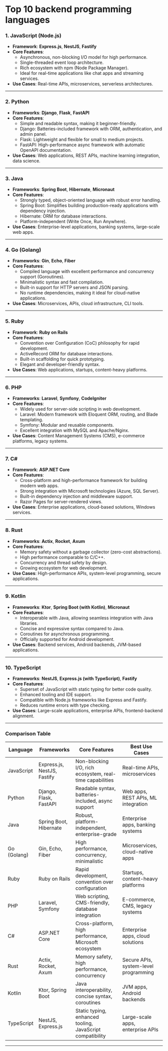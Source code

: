# **Top 10 backend programming languages** 

### **1. JavaScript (Node.js)**
- **Framework**: **Express.js**, **NestJS**, **Fastify**
- **Core Features**:
  - Asynchronous, non-blocking I/O model for high performance.
  - Single-threaded event loop architecture.
  - Rich ecosystem with npm (Node Package Manager).
  - Ideal for real-time applications like chat apps and streaming services.
- **Use Cases**: Real-time APIs, microservices, serverless architectures.

---

### **2. Python**
- **Frameworks**: **Django**, **Flask**, **FastAPI**
- **Core Features**:
  - Simple and readable syntax, making it beginner-friendly.
  - Django: Batteries-included framework with ORM, authentication, and admin panel.
  - Flask: Lightweight and flexible for small to medium projects.
  - FastAPI: High-performance async framework with automatic OpenAPI documentation.
- **Use Cases**: Web applications, REST APIs, machine learning integration, data science.

---

### **3. Java**
- **Frameworks**: **Spring Boot**, **Hibernate**, **Micronaut**
- **Core Features**:
  - Strongly typed, object-oriented language with robust error handling.
  - Spring Boot: Simplifies building production-ready applications with dependency injection.
  - Hibernate: ORM for database interactions.
  - Platform-independent (Write Once, Run Anywhere).
- **Use Cases**: Enterprise-level applications, banking systems, large-scale web apps.

---

### **4. Go (Golang)**
- **Frameworks**: **Gin**, **Echo**, **Fiber**
- **Core Features**:
  - Compiled language with excellent performance and concurrency support (Goroutines).
  - Minimalistic syntax and fast compilation.
  - Built-in support for HTTP servers and JSON parsing.
  - No runtime dependencies, making it ideal for cloud-native applications.
- **Use Cases**: Microservices, APIs, cloud infrastructure, CLI tools.

---

### **5. Ruby**
- **Framework**: **Ruby on Rails**
- **Core Features**:
  - Convention over Configuration (CoC) philosophy for rapid development.
  - ActiveRecord ORM for database interactions.
  - Built-in scaffolding for quick prototyping.
  - Elegant and developer-friendly syntax.
- **Use Cases**: Web applications, startups, content-heavy platforms.

---

### **6. PHP**
- **Frameworks**: **Laravel**, **Symfony**, **CodeIgniter**
- **Core Features**:
  - Widely used for server-side scripting in web development.
  - Laravel: Modern framework with Eloquent ORM, routing, and Blade templating.
  - Symfony: Modular and reusable components.
  - Excellent integration with MySQL and Apache/Nginx.
- **Use Cases**: Content Management Systems (CMS), e-commerce platforms, legacy systems.

---

### **7. C#**
- **Framework**: **ASP.NET Core**
- **Core Features**:
  - Cross-platform and high-performance framework for building modern web apps.
  - Strong integration with Microsoft technologies (Azure, SQL Server).
  - Built-in dependency injection and middleware support.
  - Razor Pages for server-rendered views.
- **Use Cases**: Enterprise applications, cloud-based solutions, Windows services.

---

### **8. Rust**
- **Frameworks**: **Actix**, **Rocket**, **Axum**
- **Core Features**:
  - Memory safety without a garbage collector (zero-cost abstractions).
  - High performance comparable to C/C++.
  - Concurrency and thread safety by design.
  - Growing ecosystem for web development.
- **Use Cases**: High-performance APIs, system-level programming, secure applications.

---

### **9. Kotlin**
- **Frameworks**: **Ktor**, **Spring Boot (with Kotlin)**, **Micronaut**
- **Core Features**:
  - Interoperable with Java, allowing seamless integration with Java libraries.
  - Concise and expressive syntax compared to Java.
  - Coroutines for asynchronous programming.
  - Officially supported for Android development.
- **Use Cases**: Backend services, Android backends, JVM-based applications.

---

### **10. TypeScript**
- **Frameworks**: **NestJS**, **Express.js (with TypeScript)**, **Fastify**
- **Core Features**:
  - Superset of JavaScript with static typing for better code quality.
  - Enhanced tooling and IDE support.
  - Compatible with Node.js frameworks like Express and Fastify.
  - Reduces runtime errors with type checking.
- **Use Cases**: Large-scale applications, enterprise APIs, frontend-backend alignment.

---

### **Comparison Table**

| **Language**   | **Frameworks**              | **Core Features**                                                                 | **Best Use Cases**                          |
|-----------------|-----------------------------|-----------------------------------------------------------------------------------|---------------------------------------------|
| JavaScript      | Express.js, NestJS, Fastify | Non-blocking I/O, rich ecosystem, real-time capabilities                          | Real-time APIs, microservices               |
| Python          | Django, Flask, FastAPI      | Readable syntax, batteries-included, async support                               | Web apps, REST APIs, ML integration         |
| Java            | Spring Boot, Hibernate      | Robust, platform-independent, enterprise-grade                                   | Enterprise apps, banking systems            |
| Go (Golang)     | Gin, Echo, Fiber            | High performance, concurrency, minimalistic                                      | Microservices, cloud-native apps            |
| Ruby            | Ruby on Rails               | Rapid development, convention over configuration                                 | Startups, content-heavy platforms           |
| PHP             | Laravel, Symfony            | Web scripting, CMS-friendly, database integration                                | E-commerce, CMS, legacy systems             |
| C#              | ASP.NET Core                | Cross-platform, high performance, Microsoft ecosystem                            | Enterprise apps, cloud solutions            |
| Rust            | Actix, Rocket, Axum         | Memory safety, high performance, concurrency                                     | Secure APIs, system-level programming       |
| Kotlin          | Ktor, Spring Boot           | Java interoperability, concise syntax, coroutines                                | JVM apps, Android backends                  |
| TypeScript      | NestJS, Express.js          | Static typing, enhanced tooling, JavaScript compatibility                        | Large-scale apps, enterprise APIs           |

---
